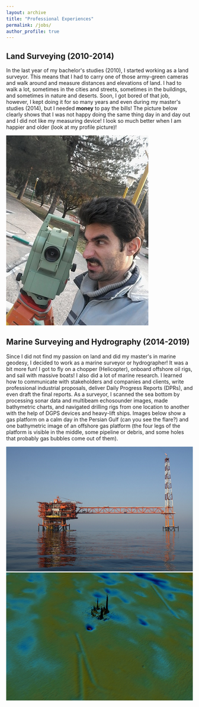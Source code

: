 ```yaml
---
layout: archive
title: "Professional Experiences"
permalink: /jobs/
author_profile: true
---
```


## Land Surveying (2010-2014)

In the last year of my bachelor's studies (2010), I started working as a land surveyor. This means that I had to carry one of those army-green cameras and walk around and measure distances and elevations of land. I had to walk a lot, sometimes in the cities and streets, sometimes in the buildings, and sometimes in nature and deserts. Soon, I got bored of that job, however, I kept doing it for so many years and even during my master's studies (2014), but I needed **money** to pay the bills! The picture below clearly shows that I was not happy doing the same thing day in and day out and I did not like my measuring device! I look so much better when I am happier and older (look at my profile picture)!

![surveying](/images/Surveying.jpg)

## Marine Surveying and Hydrography (2014-2019)

Since I did not find my passion on land and did my master's in marine geodesy, I decided to work as a marine surveyor or hydrographer! It was a bit more fun! I got to fly on a chopper (Helicopter), onboard offshore oil rigs, and sail with massive boats! I also did a lot of marine research. I learned how to communicate with stakeholders and companies and clients, write professional industrial proposals, deliver Daily Progress Reports (DPRs), and even draft the final reports. As a surveyor, I scanned the sea bottom by processing sonar data and multibeam echosounder images, made bathymetric charts, and navigated drilling rigs from one location to another with the help of DGPS devices and heavy-lift ships. Images below show a gas platform on a calm day in the Persian Gulf (can you see the flare?) and one bathymetric image of an offshore gas platform (the four legs of the platform is visible in the middle, some pipeline or debris, and some holes that probably gas bubbles come out of them).

![surveying](/images/Rig.JPG)
![bathy](/images/Bathy.jpg)
